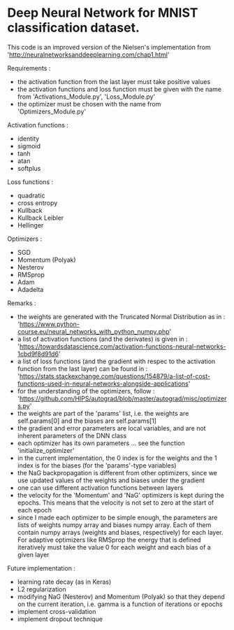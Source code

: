 # Deep Neural Network for MNIST classification dataset.

This code is an improved version of the Nielsen's implementation from 'http://neuralnetworksanddeeplearning.com/chap1.html'



Requirements :
- the activation function from the last layer must take positive values
- the activation functions and loss function must be given with the name from 'Activations_Module.py', 'Loss_Module.py'
- the optimizer must be chosen with the name from 'Optimizers_Module.py'



Activation functions : 
- identity
- sigmoid
- tanh
- atan
- softplus



Loss functions :
- quadratic
- cross entropy
- Kullback
- Kullback Leibler
- Hellinger



Optimizers :
- SGD
- Momentum (Polyak)
- Nesterov
- RMSprop
- Adam
- Adadelta



Remarks :
- the weights are generated with the Truncated Normal Distribution as in :
'https://www.python-course.eu/neural_networks_with_python_numpy.php'
- a list of activation functions (and the derivates) is given in :
'https://towardsdatascience.com/activation-functions-neural-networks-1cbd9f8d91d6'
- a list of loss functions (and the gradient with respec to the activation function from the last layer) can be found in : 'https://stats.stackexchange.com/questions/154879/a-list-of-cost-functions-used-in-neural-networks-alongside-applications'
- for the understanding of the optimizers, follow :
'https://github.com/HIPS/autograd/blob/master/autograd/misc/optimizers.py'
- the weights are part of the 'params' list, i.e. the weights are self.params[0] and the biases are self.params[1]
- the gradient and error parameters are local variables, and are not inherent parameters of the DNN class
- each optimizer has its own parameters ... see the function 'initialize_optimizer'
- in the current implementation, the 0 index is for the weights and the 1 index is for the biases (for the 'params'-type variables)
- the NaG backpropagation is different from other optimizers, since we use updated values of the weights and biases under the gradient
- one can use different activation functions between layers
- the velocity for the 'Momentum' and 'NaG' optimizers is kept during the epochs. This means that the velocity is not set to zero at the start of each epoch
- since I made each optimizer to be simple enough, the parameters are lists of weights numpy array and biases numpy array. Each of them contain numpy arrays (weights and biases, respectively) for each layer. For adaptive optimizers like RMSprop the energy that is defined iteratively must take the value 0 for each weight and each bias of a given layer



Future implementation :
- learning rate decay (as in Keras)
- L2 regularization
- modifying NaG (Nesterov) and Momentum (Polyak) so that they depend on the current iteration, i.e. gamma is a function of iterations or epochs
- implement cross-validation
- implement dropout technique
